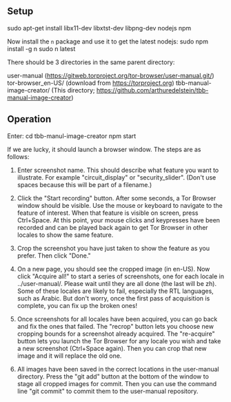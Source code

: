 ## Setup

sudo apt-get install libx11-dev libxtst-dev libpng-dev nodejs npm

Now install the `n` package and use it to get the latest nodejs:
sudo npm install -g n
sudo n latest

There should be 3 directories in the same parent directory:

user-manual (https://gitweb.torproject.org/tor-browser/user-manual.git/)
tor-browser_en-US/ (download from https://torproject.org)
tbb-manual-image-creator/ (This directory; https://github.com/arthuredelstein/tbb-manual-image-creator)

## Operation

Enter:
  cd tbb-manul-image-creator
  npm start

If we are lucky, it should launch a browser window. The steps are as follows:

1. Enter screenshot name. This should describe what feature you want to illustrate. For example "circuit_display" or "security_slider". (Don't use spaces because this will be part of a filename.)

2. Click the "Start recording" button. After some seconds, a Tor Browser window should be visible. Use the mouse or keyboard to navigate to the feature of interest. When that feature is visible on screen, press Ctrl+Space. At this point, your mouse clicks and keypresses have been recorded and can be played back again to get Tor Browser in other locales to show the same feature.

3. Crop the screenshot you have just taken to show the feature as you prefer. Then click "Done."

4. On a new page, you should see the cropped image (in en-US). Now click "Acquire all!" to start a series of screenshots, one for each locale in ../user-manual/. Please wait until they are all done (the last will be zh). Some of these locales are likely to fail, especially the RTL languages, such as Arabic. But don't worry, once the first pass of acquisition is complete, you can fix up the broken ones!

5. Once screenshots for all locales have been acquired, you can go back and fix the ones that failed. The "recrop" button lets you choose new cropping bounds for a screenshot already acquired. The "re-acquire" button lets you launch the Tor Browser for any locale you wish and take a new screenshot (Ctrl+Space again). Then you can crop that new image and it will replace the old one.

6. All images have been saved in the correct locations in the user-manual directory. Press the "git add" button at the bottom of the window to stage all cropped images for commit. Then you can use the command line "git commit" to commit them to the user-manual repository.
